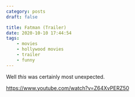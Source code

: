 ```yaml
---
category: posts
draft: false

title: Fatman (Trailer)
date: 2020-10-10 17:44:54
tags:
    - movies
    - hollywood movies
    - trailer
    - funny
---
```


Well _this_ was certainly most unexpected.

https://www.youtube.com/watch?v=Z64XvPERZ50
